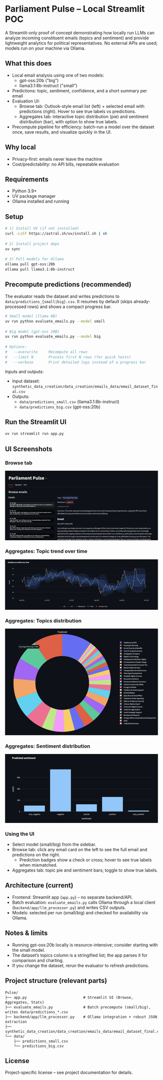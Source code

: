 # Parliament Pulse – Local Streamlit POC

A Streamlit-only proof of concept demonstrating how locally run LLMs can analyze incoming constituent emails (topics and sentiment) and provide lightweight analytics for political representatives. No external APIs are used; models run on your machine via Ollama.

## What this does

- Local email analysis using one of two models:
  - gpt-oss:20b ("big")
  - llama3.1:8b-instruct ("small")
- Predictions: topic, sentiment, confidence, and a short summary per email
- Evaluation UI:
  - Browse tab: Outlook-style email list (left) + selected email with predictions (right). Hover to see true labels vs predictions.
  - Aggregates tab: interactive topic distribution (pie) and sentiment distribution (bar), with option to show true labels.
- Precompute pipeline for efficiency: batch-run a model over the dataset once, save results, and visualize quickly in the UI.

## Why local

- Privacy-first: emails never leave the machine
- Cost/predictability: no API bills, repeatable evaluation

## Requirements

- Python 3.9+
- UV package manager
- Ollama installed and running

## Setup

```bash
# 1) Install UV (if not installed)
curl -LsSf https://astral.sh/uv/install.sh | sh

# 2) Install project deps
uv sync

# 3) Pull models for Ollama
ollama pull gpt-oss:20b
ollama pull llama3.1:8b-instruct
```

## Precompute predictions (recommended)

The evaluator reads the dataset and writes predictions to `data/predictions_{small|big}.csv`. It resumes by default (skips already-processed rows) and shows a compact progress bar.

```bash
# Small model (llama 8B)
uv run python evaluate_emails.py --model small

# Big model (gpt-oss 20B)
uv run python evaluate_emails.py --model big

# Options:
#   --overwrite  	Recompute all rows
#   --limit N    	Process first N rows (for quick tests)
#   --verbose    	Print detailed logs instead of a progress bar
```

Inputs and outputs:

- Input dataset: `synthetic_data_creation/data_creation/emails_data/email_dataset_final.csv`
- Outputs:
  - `data/predictions_small.csv` (llama3.1:8b-instruct)
  - `data/predictions_big.csv` (gpt-oss:20b)

## Run the Streamlit UI

```bash
uv run streamlit run app.py
```

## UI Screenshots

### Browse tab
![Browse](assets/Browse.png)

### Aggregates: Topic trend over time
![Time series](assets/timeseries.png)

### Aggregates: Topics distribution
![Topics](assets/topics.png)

### Aggregates: Sentiment distribution
![Sentiment](assets/sentiment.png)

### Using the UI

- Select model (small/big) from the sidebar.
- Browse tab: click any email card on the left to see the full email and predictions on the right.
  - Prediction badges show a check or cross; hover to see true labels when mismatched.
- Aggregates tab: topic pie and sentiment bars; toggle to show true labels.

## Architecture (current)

- Frontend: Streamlit app (`app.py`) – no separate backend/API.
- Batch evaluation: `evaluate_emails.py` calls Ollama through a local client (`backend/app/llm_processor.py`) and writes CSV outputs.
- Models: selected per run (small/big) and checked for availability via Ollama.

## Notes & limits

- Running gpt-oss:20b locally is resource-intensive; consider starting with the small model.
- The dataset’s topics column is a stringified list; the app parses it for comparison and charting.
- If you change the dataset, rerun the evaluator to refresh predictions.

## Project structure (relevant parts)

```
Pulse/
├── app.py                          # Streamlit UI (Browse, Aggregates, Stats)
├── evaluate_emails.py              # Batch precompute (small/big), writes data/predictions_*.csv
├── backend/app/llm_processor.py    # Ollama integration + robust JSON extraction
├── synthetic_data_creation/data_creation/emails_data/email_dataset_final.csv
└── data/
    ├── predictions_small.csv
    └── predictions_big.csv
```

## License

Project-specific license – see project documentation for details.

